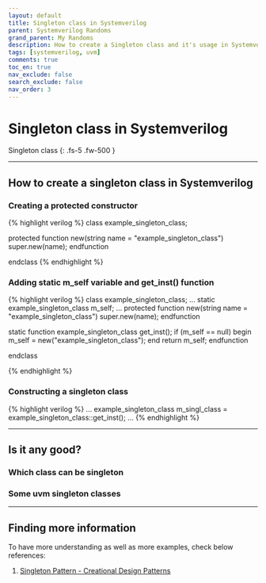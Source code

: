 ```yaml
---
layout: default
title: Singleton class in Systemverilog
parent: Systemverilog Randoms
grand_parent: My Randoms
description: How to create a Singleton class and it's usage in Systemverilog
tags: [systemverilog, uvm]
comments: true
toc_en: true
nav_exclude: false
search_exclude: false
nav_order: 3
---
```


# Singleton class in Systemverilog
Singleton class
{: .fs-5 .fw-500 }

---
## How to create a singleton class in Systemverilog
### Creating a protected constructor
{% highlight verilog %}
class example_singleton_class;

   protected function new(string name = "example_singleton_class")
      super.new(name);
   endfunction

endclass
{% endhighlight %}

### Adding static m_self variable and get_inst() function
{% highlight verilog %}
class example_singleton_class;
   ...
   static example_singleton_class m_self;
   ...
   protected function new(string name = "example_singleton_class")
      super.new(name);
   endfunction

   static function example_singleton_class get_inst();
      if (m_self == null) begin
         m_self = new("example_singleton_class");
      end
      return m_self;
   endfunction

endclass

{% endhighlight %}


### Constructing a singleton class
{% highlight verilog %}
...
   example_singleton_class m_singl_class = example_singleton_class::get_inst();
...
{% endhighlight %}

---
## Is it any good?
### Which class can be singleton

### Some uvm singleton classes


---
## Finding more information
To have more understanding as well as more examples, check below references:
1. [Singleton Pattern - Creational Design Patterns](https://refactoring.guru/design-patterns/singleton)

